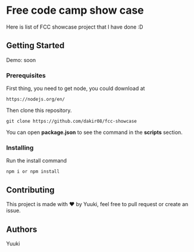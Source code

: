 # Free code camp show case

Here is list of FCC showcase project that I have done :D

## Getting Started

Demo: soon

### Prerequisites

First thing, you need to get node, you could download at

```
https://nodejs.org/en/
```

Then clone this repository.

```
git clone https://github.com/dakir08/fcc-showcase
```

You can open **package.json** to see the command in the **scripts** section.

### Installing

Run the install command

```
npm i or npm install
```

## Contributing

This project is made with ❤️ by Yuuki, feel free to pull request or create an issue.

## Authors

Yuuki
